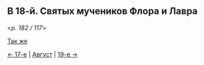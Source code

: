 
## В 18-й. Святых мучеников Флора и Лавра

<*p. 182 / 117*>

[Так же](08_17_MES.ru.md)

[← 17-е](08_17_MES.ru.md) | [Август](README.md#18-й) | [19-е →](08_19_MES.ru.md)
